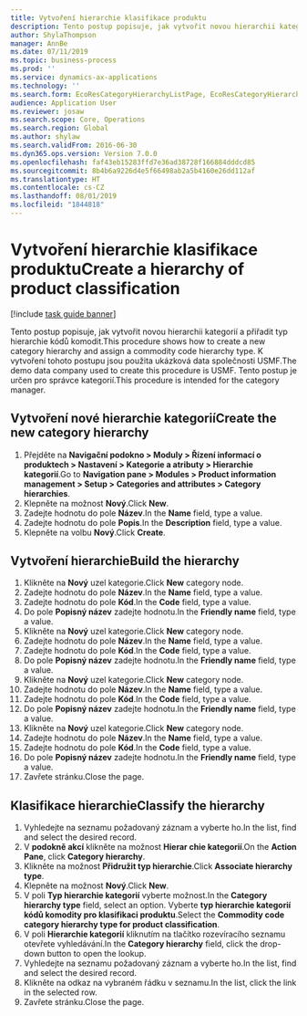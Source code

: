 ```yaml
---
title: Vytvoření hierarchie klasifikace produktu
description: Tento postup popisuje, jak vytvořit novou hierarchii kategorií a přiřadit typ hierarchie kódů komodit.
author: ShylaThompson
manager: AnnBe
ms.date: 07/11/2019
ms.topic: business-process
ms.prod: ''
ms.service: dynamics-ax-applications
ms.technology: ''
ms.search.form: EcoResCategoryHierarchyListPage, EcoResCategoryHierarchyCreate, EcoResCategory, EcoResCategoryHierarchyRole
audience: Application User
ms.reviewer: josaw
ms.search.scope: Core, Operations
ms.search.region: Global
ms.author: shylaw
ms.search.validFrom: 2016-06-30
ms.dyn365.ops.version: Version 7.0.0
ms.openlocfilehash: faf43eb15283ffd7e36ad38728f166884dddcd85
ms.sourcegitcommit: 8b4b6a9226d4e5f66498ab2a5b4160e26dd112af
ms.translationtype: HT
ms.contentlocale: cs-CZ
ms.lasthandoff: 08/01/2019
ms.locfileid: "1844818"
---
```

# <a name="create-a-hierarchy-of-product-classification"></a><span data-ttu-id="07e16-103">Vytvoření hierarchie klasifikace produktu</span><span class="sxs-lookup"><span data-stu-id="07e16-103">Create a hierarchy of product classification</span></span>

[!include [task guide banner](../../includes/task-guide-banner.md)]

<span data-ttu-id="07e16-104">Tento postup popisuje, jak vytvořit novou hierarchii kategorií a přiřadit typ hierarchie kódů komodit.</span><span class="sxs-lookup"><span data-stu-id="07e16-104">This procedure shows how to create a new category hierarchy and assign a commodity code hierarchy type.</span></span> <span data-ttu-id="07e16-105">K vytvoření tohoto postupu jsou použita ukázková data společnosti USMF.</span><span class="sxs-lookup"><span data-stu-id="07e16-105">The demo data company used to create this procedure is USMF.</span></span> <span data-ttu-id="07e16-106">Tento postup je určen pro správce kategorií.</span><span class="sxs-lookup"><span data-stu-id="07e16-106">This procedure is intended for the category manager.</span></span>


## <a name="create-the-new-category-hierarchy"></a><span data-ttu-id="07e16-107">Vytvoření nové hierarchie kategorií</span><span class="sxs-lookup"><span data-stu-id="07e16-107">Create the new category hierarchy</span></span>
1. <span data-ttu-id="07e16-108">Přejděte na **Navigační podokno > Moduly > Řízení informací o produktech > Nastavení > Kategorie a atributy > Hierarchie kategorií**.</span><span class="sxs-lookup"><span data-stu-id="07e16-108">Go to **Navigation pane > Modules > Product information management > Setup > Categories and attributes > Category hierarchies**.</span></span>
2. <span data-ttu-id="07e16-109">Klepněte na možnost **Nový**.</span><span class="sxs-lookup"><span data-stu-id="07e16-109">Click **New**.</span></span>
3. <span data-ttu-id="07e16-110">Zadejte hodnotu do pole **Název**.</span><span class="sxs-lookup"><span data-stu-id="07e16-110">In the **Name** field, type a value.</span></span>
4. <span data-ttu-id="07e16-111">Zadejte hodnotu do pole **Popis**.</span><span class="sxs-lookup"><span data-stu-id="07e16-111">In the **Description** field, type a value.</span></span>
5. <span data-ttu-id="07e16-112">Klepněte na volbu **Nový**.</span><span class="sxs-lookup"><span data-stu-id="07e16-112">Click **Create**.</span></span>

## <a name="build-the-hierarchy"></a><span data-ttu-id="07e16-113">Vytvoření hierarchie</span><span class="sxs-lookup"><span data-stu-id="07e16-113">Build the hierarchy</span></span>
1. <span data-ttu-id="07e16-114">Klikněte na **Nový** uzel kategorie.</span><span class="sxs-lookup"><span data-stu-id="07e16-114">Click **New** category node.</span></span>
2. <span data-ttu-id="07e16-115">Zadejte hodnotu do pole **Název**.</span><span class="sxs-lookup"><span data-stu-id="07e16-115">In the **Name** field, type a value.</span></span>
3. <span data-ttu-id="07e16-116">Zadejte hodnotu do pole **Kód**.</span><span class="sxs-lookup"><span data-stu-id="07e16-116">In the **Code** field, type a value.</span></span>
4. <span data-ttu-id="07e16-117">Do pole **Popisný název** zadejte hodnotu.</span><span class="sxs-lookup"><span data-stu-id="07e16-117">In the **Friendly name** field, type a value.</span></span>
5. <span data-ttu-id="07e16-118">Klikněte na **Nový** uzel kategorie.</span><span class="sxs-lookup"><span data-stu-id="07e16-118">Click **New** category node.</span></span>
6. <span data-ttu-id="07e16-119">Zadejte hodnotu do pole **Název**.</span><span class="sxs-lookup"><span data-stu-id="07e16-119">In the **Name** field, type a value.</span></span>
7. <span data-ttu-id="07e16-120">Zadejte hodnotu do pole **Kód**.</span><span class="sxs-lookup"><span data-stu-id="07e16-120">In the **Code** field, type a value.</span></span>
8. <span data-ttu-id="07e16-121">Do pole **Popisný název** zadejte hodnotu.</span><span class="sxs-lookup"><span data-stu-id="07e16-121">In the **Friendly name** field, type a value.</span></span>
9. <span data-ttu-id="07e16-122">Klikněte na **Nový** uzel kategorie.</span><span class="sxs-lookup"><span data-stu-id="07e16-122">Click **New** category node.</span></span>
10. <span data-ttu-id="07e16-123">Zadejte hodnotu do pole **Název**.</span><span class="sxs-lookup"><span data-stu-id="07e16-123">In the **Name** field, type a value.</span></span>
11. <span data-ttu-id="07e16-124">Zadejte hodnotu do pole **Kód**.</span><span class="sxs-lookup"><span data-stu-id="07e16-124">In the **Code** field, type a value.</span></span>
12. <span data-ttu-id="07e16-125">Do pole **Popisný název** zadejte hodnotu.</span><span class="sxs-lookup"><span data-stu-id="07e16-125">In the **Friendly name** field, type a value.</span></span>
13. <span data-ttu-id="07e16-126">Klikněte na **Nový** uzel kategorie.</span><span class="sxs-lookup"><span data-stu-id="07e16-126">Click **New** category node.</span></span>
14. <span data-ttu-id="07e16-127">Zadejte hodnotu do pole **Název**.</span><span class="sxs-lookup"><span data-stu-id="07e16-127">In the **Name** field, type a value.</span></span>
15. <span data-ttu-id="07e16-128">Zadejte hodnotu do pole **Kód**.</span><span class="sxs-lookup"><span data-stu-id="07e16-128">In the **Code** field, type a value.</span></span>
16. <span data-ttu-id="07e16-129">Do pole **Popisný název** zadejte hodnotu.</span><span class="sxs-lookup"><span data-stu-id="07e16-129">In the **Friendly name** field, type a value.</span></span>
17. <span data-ttu-id="07e16-130">Zavřete stránku.</span><span class="sxs-lookup"><span data-stu-id="07e16-130">Close the page.</span></span>

## <a name="classify-the-hierarchy"></a><span data-ttu-id="07e16-131">Klasifikace hierarchie</span><span class="sxs-lookup"><span data-stu-id="07e16-131">Classify the hierarchy</span></span>
1. <span data-ttu-id="07e16-132">Vyhledejte na seznamu požadovaný záznam a vyberte ho.</span><span class="sxs-lookup"><span data-stu-id="07e16-132">In the list, find and select the desired record.</span></span>
2. <span data-ttu-id="07e16-133">V **podokně akcí** klikněte na možnost **Hierar chie kategorií**.</span><span class="sxs-lookup"><span data-stu-id="07e16-133">On the **Action Pane**, click **Category hierarchy**.</span></span>
3. <span data-ttu-id="07e16-134">Klikněte na možnost **Přidružit typ hierarchie**.</span><span class="sxs-lookup"><span data-stu-id="07e16-134">Click **Associate hierarchy type**.</span></span>
4. <span data-ttu-id="07e16-135">Klepněte na možnost **Nový**.</span><span class="sxs-lookup"><span data-stu-id="07e16-135">Click **New**.</span></span>
5. <span data-ttu-id="07e16-136">V poli **Typ hierarchie kategorií** vyberte možnost.</span><span class="sxs-lookup"><span data-stu-id="07e16-136">In the **Category hierarchy type** field, select an option.</span></span> <span data-ttu-id="07e16-137">Vyberte **typ hierarchie kategorií kódů komodity pro klasifikaci produktu**.</span><span class="sxs-lookup"><span data-stu-id="07e16-137">Select the **Commodity code category hierarchy type for product classification**.</span></span>  
6. <span data-ttu-id="07e16-138">V poli **Hierarchie kategorií** kliknutím na tlačítko rozevíracího seznamu otevřete vyhledávání.</span><span class="sxs-lookup"><span data-stu-id="07e16-138">In the **Category hierarchy** field, click the drop-down button to open the lookup.</span></span>
7. <span data-ttu-id="07e16-139">Vyhledejte na seznamu požadovaný záznam a vyberte ho.</span><span class="sxs-lookup"><span data-stu-id="07e16-139">In the list, find and select the desired record.</span></span>
8. <span data-ttu-id="07e16-140">Klikněte na odkaz na vybraném řádku v seznamu.</span><span class="sxs-lookup"><span data-stu-id="07e16-140">In the list, click the link in the selected row.</span></span>
9. <span data-ttu-id="07e16-141">Zavřete stránku.</span><span class="sxs-lookup"><span data-stu-id="07e16-141">Close the page.</span></span>

